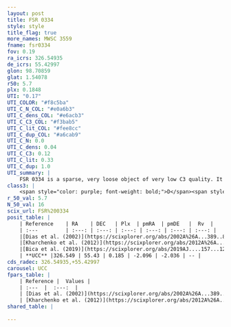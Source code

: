 ```yaml
---
layout: post
title: FSR 0334
style: style
title_flag: true
more_names: MWSC 3559
fname: fsr0334
fov: 0.19
ra_icrs: 326.54935
de_icrs: 55.42997
glon: 98.70859
glat: 1.54078
r50: 5.7
plx: 0.1848
UTI: "0.17"
UTI_COLOR: "#f8c5ba"
UTI_C_N_COL: "#e0a6b3"
UTI_C_dens_COL: "#e6acb3"
UTI_C_C3_COL: "#f3bab5"
UTI_C_lit_COL: "#fee8cc"
UTI_C_dup_COL: "#a6cab9"
UTI_C_N: 0.0
UTI_C_dens: 0.04
UTI_C_C3: 0.12
UTI_C_lit: 0.33
UTI_C_dup: 1.0
UTI_summary: |
    FSR 0334 is a sparse, very loose object of very low C3 quality. It is poorly studied in the literature, with no articles listed in the last 6 years.<br><br><span style="color: #99180f; font-weight: bold;">Warning: </span>contains less than 25 stars with <i>P>0.5</i> estimated.
class3: |
    <span style="color: purple; font-weight: bold;">D</span><span style="color: red; font-weight: bold;">C</span>
r_50_val: 5.7
N_50_val: 16
scix_url: FSR%200334
posit_table: |
    | Reference    | RA    | DEC   | Plx  | pmRA  | pmDE   |  Rv  |
    | :---         | :---: | :---: | :---: | :---: | :---: | :---: |
    |[Dias et al. (2002)](https://scixplorer.org/abs/2002A%26A...389..871D) | 326.542 | 55.449 | -- | -4.03 | -1.82 | -- |
    |[Kharchenko et al. (2012)](https://scixplorer.org/abs/2012A%26A...543A.156K) | 326.543 | 55.435 | -- | -5.3 | -2.12 | -- |
    |[Bica et al. (2019)](https://scixplorer.org/abs/2019AJ....157...12B) | 326.548 | 55.447 | -- | -- | -- | -- |
    | **UCC** |326.549 | 55.43 | 0.185 | -2.096 | -2.036 | -- | 
cds_radec: 326.54935,+55.42997
carousel: UCC
fpars_table: |
    | Reference |  Values |
    | :---  |  :---:  |
    | [Dias et al. (2002)](https://scixplorer.org/abs/2002A%26A...389..871D) | `E(B-V)=0.271, Dist=2201.0, Age=9.31` |
    | [Kharchenko et al. (2012)](https://scixplorer.org/abs/2012A%26A...543A.156K) | `e_bv=0.271, distance=2201, log_age=9.31` |
shared_table: |
    
---
```

